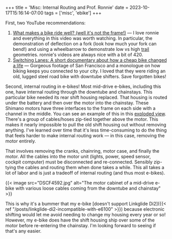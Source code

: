 +++
title = 'Misc: Internal Routing and Prof. Ronnie'
date = 2023-10-17T15:16:14-07:00
tags = ['misc', 'ebike']
+++

First, two YouTube recommendations:

1. [What makes a bike ride well? (well it's not the frame!)](https://www.youtube.com/watch?v=fcRzp6xwuzE) — I love ronnie and everything in this video was worth watching. In particular, the demonstration of deflection on a fork (look how much your fork can bend!) and using a wheelbarrow to demonstrate low vs high [trail](https://bikeinsights.com/cyclopedia/trail) geometries. ronnie's videos are always nice with a bit of 420.
1. [Switching Lanes: A short documentary about how a cheap bike changed a life](https://www.youtube.com/watch?v=CuhrtUJ6LtY) — Gorgeous footage of San Francisco and a monologue on how biking keeps you connected to your city. I loved that they were riding an old, lugged steel road bike with downtube shifters. Save forgotten bikes!

Second, internal routing in e-bikes! Most mid-drive e-bikes, including this one, have internal routing through the downtube and chainstays. This particular bike needed its rear shift housing replaced. That housing is routed under the battery and then over the motor into the chainstay. These Shimano motors have three interfaces to the frame on each side with a channel in the middle. You can see an example of this in this [exploded view](https://si.shimano.com/en/ev/DU-E5000-4468). There's a group of cables/hoses zip-tied together above the motor. This makes it nearly impossible to pull the old shift housing out without removing anything. I've learned over time that it's less time-consuming to do the thing that feels harder to make internal routing work — in this case, removing the motor entirely.

That involves removing the cranks, chainring, motor case, and finally the motor. All the cables into the motor unit (lights, power, speed sensor, cockpit computer) must be disconnected and re-connected. Sensibly zip-tying the cables and routing them when done takes a while. This all takes a lot of labor and is just a tradeoff of internal routing (and thus most e-bikes).

{{< image src="DSCF4592.jpg" alt="The motor cabinet of a mid-drive e-bike with various loose cables coming from the downtube and chainstay" >}}

This is why it's a bummer that my e-bike [doesn't support Linkglide Di2]({{< ref "/posts/linkglide-di2-incompatible-with-e6100" >}}) because electronic shifting would let me avoid needing to change my housing every year or so! However, my e-bike does have the shift housing ship over some of the motor before re-entering the chainstay. I'm looking forward to seeing if that's any easier.

